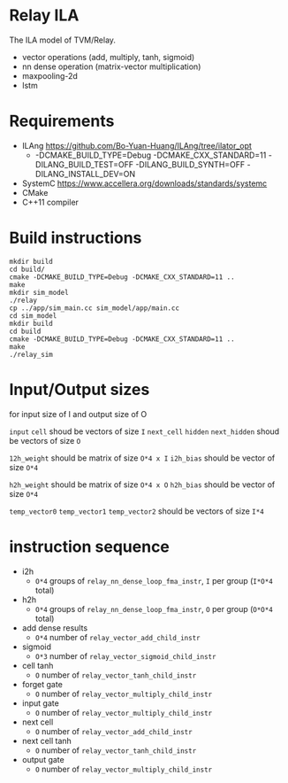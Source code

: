 # Relay ILA

The ILA model of TVM/Relay.

- vector operations (add, multiply, tanh, sigmoid)
- nn dense operation (matrix-vector multiplication)
- maxpooling-2d
- lstm


# Requirements

- ILAng https://github.com/Bo-Yuan-Huang/ILAng/tree/ilator_opt
    - -DCMAKE_BUILD_TYPE=Debug -DCMAKE_CXX_STANDARD=11 -DILANG_BUILD_TEST=OFF -DILANG_BUILD_SYNTH=OFF  -DILANG_INSTALL_DEV=ON
- SystemC https://www.accellera.org/downloads/standards/systemc
- CMake
- C++11 compiler

# Build instructions

    mkdir build
    cd build/
    cmake -DCMAKE_BUILD_TYPE=Debug -DCMAKE_CXX_STANDARD=11 ..
    make
    mkdir sim_model
    ./relay
    cp ../app/sim_main.cc sim_model/app/main.cc
    cd sim_model
    mkdir build
    cd build
    cmake -DCMAKE_BUILD_TYPE=Debug -DCMAKE_CXX_STANDARD=11 ..
    make
    ./relay_sim
    
# Input/Output sizes

for input size of I and output size of O

`input` `cell` shoud be vectors of size `I`
`next_cell` `hidden` `next_hidden` shoud be vectors of size `O`

`12h_weight` should be matrix of size `O*4 x I`
`i2h_bias` should be vector of size `O*4`

`h2h_weight` should be matrix of size `O*4 x O`
`h2h_bias` should be vector of size `O*4`

`temp_vector0` `temp_vector1` `temp_vector2` should be vectors of size `I*4`

# instruction sequence

- i2h
    - `O*4` groups of `relay_nn_dense_loop_fma_instr`, `I` per group (`I*O*4` total)
- h2h
    - `O*4` groups of `relay_nn_dense_loop_fma_instr`, `O` per group (`O*O*4` total)
- add dense results
    - `O*4` number of `relay_vector_add_child_instr`
- sigmoid 
    - `O*3` number of `relay_vector_sigmoid_child_instr`
- cell tanh
    - `O` number of `relay_vector_tanh_child_instr`
- forget gate
    - `O` number of `relay_vector_multiply_child_instr`
- input gate
    - `O` number of `relay_vector_multiply_child_instr`
- next cell
    - `O` number of `relay_vector_add_child_instr`
- next cell tanh
    - `O` number of `relay_vector_tanh_child_instr`
- output gate
    - `O` number of `relay_vector_multiply_child_instr`


